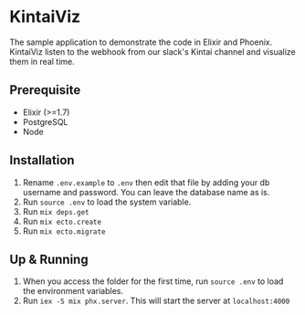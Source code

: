 # KintaiViz

The sample application to demonstrate the code in Elixir and Phoenix.
KintaiViz listen to the webhook from our slack's Kintai channel and visualize
them in real time.

## Prerequisite
- Elixir (>=1.7)
- PostgreSQL
- Node

## Installation
1. Rename `.env.example` to `.env` then edit that file by adding your db username
and password. You can leave the database name as is.
2. Run `source .env` to load the system variable.
3. Run `mix deps.get`
4. Run `mix ecto.create`
5. Run `mix ecto.migrate`

## Up & Running
1. When you access the folder for the first time, run `source .env` to load the
environment variables.
2. Run `iex -S mix phx.server`. This will start the server at `localhost:4000`

